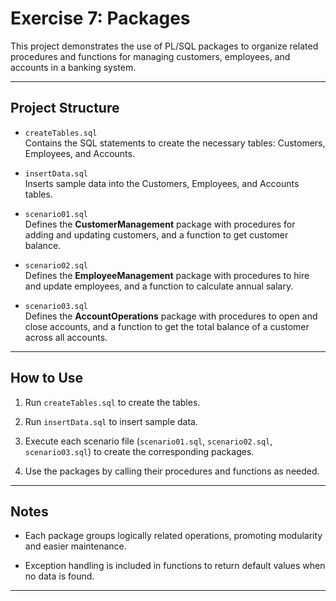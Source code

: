 # Exercise 7: Packages

This project demonstrates the use of PL/SQL packages to organize related procedures and functions for managing customers, employees, and accounts in a banking system.

---

## Project Structure

- `createTables.sql`  
  Contains the SQL statements to create the necessary tables: Customers, Employees, and Accounts.

- `insertData.sql`  
  Inserts sample data into the Customers, Employees, and Accounts tables.

- `scenario01.sql`  
  Defines the **CustomerManagement** package with procedures for adding and updating customers, and a function to get customer balance.

- `scenario02.sql`  
  Defines the **EmployeeManagement** package with procedures to hire and update employees, and a function to calculate annual salary.

- `scenario03.sql`  
  Defines the **AccountOperations** package with procedures to open and close accounts, and a function to get the total balance of a customer across all accounts.

---

## How to Use

1. Run `createTables.sql` to create the tables.

2. Run `insertData.sql` to insert sample data.

3. Execute each scenario file (`scenario01.sql`, `scenario02.sql`, `scenario03.sql`) to create the corresponding packages.

4. Use the packages by calling their procedures and functions as needed.

---

## Notes

- Each package groups logically related operations, promoting modularity and easier maintenance.

- Exception handling is included in functions to return default values when no data is found.

---
